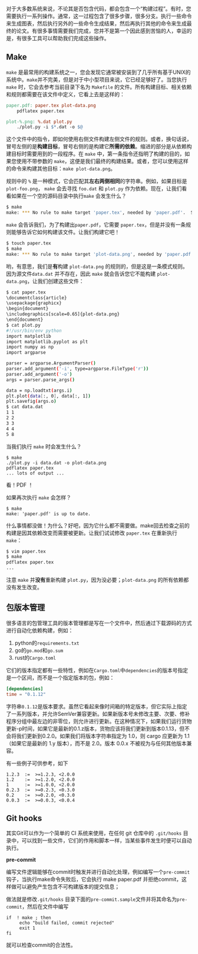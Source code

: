 对于大多数系统来说，不论其是否包含代码，都会包含一个“构建过程”。有时，您需要执行一系列操作。通常，这一过程包含了很多步骤，很多分支。执行一些命令来生成图表，然后执行另外的一些命令生成结果，然后再执行其他的命令来生成最终的论文。有很多事情需要我们完成，您并不是第一个因此感到苦恼的人，幸运的是，有很多工具可以帮助我们完成这些操作。

## Make

`make` 是最常用的构建系统之一，您会发现它通常被安装到了几乎所有基于UNIX的系统中。`make`并不完美，但是对于中小型项目来说，它已经足够好了。当您执行 `make` 时，它会去参考当前目录下名为 `Makefile` 的文件。所有构建目标、相关依赖和规则都需要在该文件中定义，它看上去是这样的：

```makefile
paper.pdf: paper.tex plot-data.png
	pdflatex paper.tex

plot-%.png: %.dat plot.py
	./plot.py -i $*.dat -o $@
```

这个文件中的指令，即如何使用右侧文件构建左侧文件的规则。或者，换句话说，冒号左侧的是**构建目标**，冒号右侧的是构建它**所需的依赖**。缩进的部分是从依赖构建目标时需要用到的一段程序。在 `make` 中，第一条指令还指明了构建的目的，如果您使用不带参数的 `make`，这便是我们最终的构建结果。或者，您可以使用这样的命令来构建其他目标：`make plot-data.png`。

规则中的 `%` 是一种模式，它会匹配其**左右两侧相同**的字符串。例如，如果目标是 `plot-foo.png`， `make` 会去寻找 `foo.dat` 和 `plot.py` 作为依赖。现在，让我们看看如果在一个空的源码目录中执行`make` 会发生什么？

```bash
$ make
make: *** No rule to make target 'paper.tex', needed by 'paper.pdf'.  Stop.
```

`make` 会告诉我们，为了构建出`paper.pdf`，它需要 `paper.tex`，但是并没有一条规则能够告诉它如何构建该文件。让我们构建它吧！

```bash
$ touch paper.tex
$ make
make: *** No rule to make target 'plot-data.png', needed by 'paper.pdf'.  Stop.
```

哟，有意思，我们是**有**构建 `plot-data.png` 的规则的，但是这是一条模式规则。因为源文件`data.dat` 并不存在，因此 `make` 就会告诉您它不能构建 `plot-data.png`，让我们创建这些文件：

```bash
$ cat paper.tex
\documentclass{article}
\usepackage{graphicx}
\begin{document}
\includegraphics[scale=0.65]{plot-data.png}
\end{document}
$ cat plot.py
#!/usr/bin/env python
import matplotlib
import matplotlib.pyplot as plt
import numpy as np
import argparse

parser = argparse.ArgumentParser()
parser.add_argument('-i', type=argparse.FileType('r'))
parser.add_argument('-o')
args = parser.parse_args()

data = np.loadtxt(args.i)
plt.plot(data[:, 0], data[:, 1])
plt.savefig(args.o)
$ cat data.dat
1 1
2 2
3 3
4 4
5 8
```

当我们执行 `make` 时会发生什么？

```
$ make
./plot.py -i data.dat -o plot-data.png
pdflatex paper.tex
... lots of output ...
```

看！PDF ！

如果再次执行 `make` 会怎样？

```
$ make
make: 'paper.pdf' is up to date.
```

什么事情都没做！为什么？好吧，因为它什么都不需要做。make回去检查之前的构建是因其依赖改变而需要被更新。让我们试试修改 `paper.tex` 在重新执行 `make`：

```bash
$ vim paper.tex
$ make
pdflatex paper.tex
...
```

注意 `make` 并**没有**重新构建 `plot.py`，因为没必要；`plot-data.png` 的所有依赖都没有发生改变。

## 包版本管理

很多语言的包管理工具的版本管理都是写在一个文件中，然后通过下载源码的方式进行自动化依赖构建，例如：

1. python的`requirements.txt`
2. go的`go.mod`和`go.sum`
3. rust的`Cargo.toml`

它们的版本指定都有一些特性，例如在`Cargo.toml`中`dependencies`的版本号指定是一个区间，而不是一个指定版本的包，例如：

```toml
[dependencies]
time = "0.1.12"
```

字符串`0.1.12`是版本要求。虽然它看起来像时间箱的特定版本，但它实际上指定了一系列版本，并允许SemVer兼容更新。如果新版本号未修改主要、次要、修补程序分组中最左边的非零位，则允许进行更新。在这种情况下，如果我们运行货物更新-p时间，如果它是最新的0.1.z版本，货物应该将我们更新到版本0.1.13，但不会将我们更新到0.2.0。如果我们将版本字符串指定为 1.0，则 cargo 应更新为 1.1（如果它是最新的 1.y 版本），而不是 2.0。版本 0.0.x 不被视为与任何其他版本兼容。

有一些例子可供参考，如下

~~~
1.2.3  :=  >=1.2.3, <2.0.0
1.2    :=  >=1.2.0, <2.0.0
1      :=  >=1.0.0, <2.0.0
0.2.3  :=  >=0.2.3, <0.3.0
0.2    :=  >=0.2.0, <0.3.0
0.0.3  :=  >=0.0.3, <0.0.4
~~~

## Git hooks

其实Git可以作为一个简单的 CI 系统来使用，在任何 git 仓库中的 `.git/hooks` 目录中，可以找到一些文件，它们的作用和脚本一样，当某些事件发生时便可以自动执行。

**pre-commit**

编写文件逻辑能够在commit时触发并进行自动化处理，例如编写一个`pre-commit`钩子，当执行make命令失败后，它会执行 make paper.pdf 并拒绝commit，这样做可以避免产生包含不可构建版本的提交信息；

做法就是修改`.git/hooks` 目录下面的`pre-commit.sample`文件并将其命名为`pre-commit`，然后在文件中编写

```
if  ! make ; then
     echo "build failed, commit rejected"
     exit 1
fi
```

就可以检查commit的合法性。















